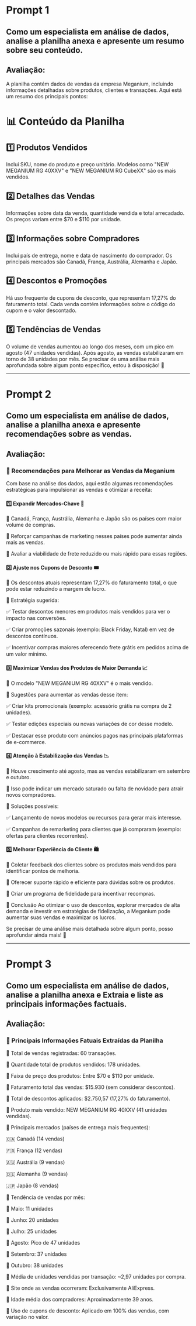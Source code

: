 # Prompt 1
## Como um especialista em análise de dados, analise a planilha anexa e apresente um resumo sobre seu conteúdo.

## Avaliação: 
A planilha contém dados de vendas da empresa Meganium, incluindo informações detalhadas sobre produtos, clientes e transações. Aqui está um resumo dos principais pontos:

# 📊 Conteúdo da Planilha
## 1️⃣ Produtos Vendidos

Inclui SKU, nome do produto e preço unitário.
Modelos como "NEW MEGANIUM RG 40XXV" e "NEW MEGANIUM RG CubeXX" são os mais vendidos.
## 2️⃣ Detalhes das Vendas

Informações sobre data da venda, quantidade vendida e total arrecadado.
Os preços variam entre $70 e $110 por unidade.
## 3️⃣ Informações sobre Compradores

Inclui país de entrega, nome e data de nascimento do comprador.
Os principais mercados são Canadá, França, Austrália, Alemanha e Japão.
## 4️⃣ Descontos e Promoções

Há uso frequente de cupons de desconto, que representam 17,27% do faturamento total.
Cada venda contém informações sobre o código do cupom e o valor descontado.
## 5️⃣ Tendências de Vendas

O volume de vendas aumentou ao longo dos meses, com um pico em agosto (47 unidades vendidas).
Após agosto, as vendas estabilizaram em torno de 38 unidades por mês.
Se precisar de uma análise mais aprofundada sobre algum ponto específico, estou à disposição! 🚀




---
# Prompt 2
## Como um especialista em análise de dados, analise a planilha anexa e apresente recomendações sobre as vendas.

## Avaliação: 

### 📌 Recomendações para Melhorar as Vendas da Meganium
Com base na análise dos dados, aqui estão algumas recomendações estratégicas para impulsionar as vendas e otimizar a receita:

#### 1️⃣ Expandir Mercados-Chave 📍
🔹 Canadá, França, Austrália, Alemanha e Japão são os países com maior volume de compras.

🔹 Reforçar campanhas de marketing nesses países pode aumentar ainda mais as vendas.

🔹 Avaliar a viabilidade de frete reduzido ou mais rápido para essas regiões.

#### 2️⃣ Ajuste nos Cupons de Desconto 🎟️
🔹 Os descontos atuais representam 17,27% do faturamento total, o que pode estar reduzindo a margem de lucro.

🔹 Estratégia sugerida:

✅ Testar descontos menores em produtos mais vendidos para ver o impacto nas conversões.

✅ Criar promoções sazonais (exemplo: Black Friday, Natal) em vez de descontos contínuos.

✅ Incentivar compras maiores oferecendo frete grátis em pedidos acima de um valor mínimo.

#### 3️⃣ Maximizar Vendas dos Produtos de Maior Demanda 📈
🔹 O modelo "NEW MEGANIUM RG 40XXV" é o mais vendido.

🔹 Sugestões para aumentar as vendas desse item:

✅ Criar kits promocionais (exemplo: acessório grátis na compra de 2 unidades).

✅ Testar edições especiais ou novas variações de cor desse modelo.

✅ Destacar esse produto com anúncios pagos nas principais plataformas de e-commerce.

#### 4️⃣ Atenção à Estabilização das Vendas 📉
🔹 Houve crescimento até agosto, mas as vendas estabilizaram em setembro e outubro.

🔹 Isso pode indicar um mercado saturado ou falta de novidade para atrair novos compradores.

🔹 Soluções possíveis:

✅ Lançamento de novos modelos ou recursos para gerar mais interesse.

✅ Campanhas de remarketing para clientes que já compraram (exemplo: ofertas para clientes recorrentes).

#### 5️⃣ Melhorar Experiência do Cliente 🛍️
🔹 Coletar feedback dos clientes sobre os produtos mais vendidos para identificar pontos de melhoria.

🔹 Oferecer suporte rápido e eficiente para dúvidas sobre os produtos.

🔹 Criar um programa de fidelidade para incentivar recompras.

📢 Conclusão
Ao otimizar o uso de descontos, explorar mercados de alta demanda e investir em estratégias de fidelização, a Meganium pode aumentar suas vendas e maximizar os lucros.

Se precisar de uma análise mais detalhada sobre algum ponto, posso aprofundar ainda mais! 🚀



---
# Prompt 3
## Como um especialista em análise de dados, analise a planilha anexa e Extraia e liste as principais informações factuais.


## Avaliação: 
### 📌 Principais Informações Fatuais Extraídas da Planilha
🔹 Total de vendas registradas: 60 transações.

🔹 Quantidade total de produtos vendidos: 178 unidades.

🔹 Faixa de preço dos produtos: Entre $70 e $110 por unidade.

🔹 Faturamento total das vendas: $15.930 (sem considerar descontos).

🔹 Total de descontos aplicados: $2.750,57 (17,27% do faturamento).

🔹 Produto mais vendido: NEW MEGANIUM RG 40XXV (41 unidades vendidas).

🔹 Principais mercados (países de entrega mais frequentes):

🇨🇦 Canadá (14 vendas)

🇫🇷 França (12 vendas)

🇦🇺 Austrália (9 vendas)

🇩🇪 Alemanha (9 vendas)

🇯🇵 Japão (8 vendas)

🔹 Tendência de vendas por mês:

📅 Maio: 11 unidades

📅 Junho: 20 unidades

📅 Julho: 25 unidades

📅 Agosto: Pico de 47 unidades

📅 Setembro: 37 unidades

📅 Outubro: 38 unidades

🔹 Média de unidades vendidas por transação: ~2,97 unidades por compra.

🔹 Site onde as vendas ocorreram: Exclusivamente AliExpress.

🔹 Idade média dos compradores: Aproximadamente 39 anos.

🔹 Uso de cupons de desconto: Aplicado em 100% das vendas, com variação no valor.
